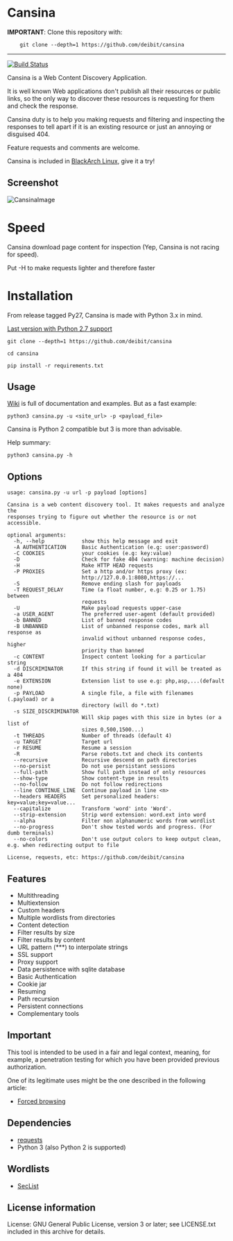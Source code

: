 # Cansina

**IMPORTANT**: Clone this repository with:

```
    git clone --depth=1 https://github.com/deibit/cansina
```

---

[![Build Status](https://travis-ci.org/deibit/cansina.svg?branch=master)](https://travis-ci.org/deibit/cansina)

Cansina is a Web Content Discovery Application.

It is well known Web applications don't publish all their resources or public links,
so the only way to discover these resources is requesting for them and check the response.

Cansina duty is to help you making requests and filtering and inspecting the responses to tell
apart if it is an existing resource or just an annoying or disguised 404.

Feature requests and comments are welcome.

Cansina is included in [BlackArch Linux](https://www.blackarch.org/), give it a try!

## Screenshot

![CansinaImage](https://github.com/deibit/cansina/raw/gh-pages/images/cansina-showcase.png "Image")

# Speed

Cansina download page content for inspection (Yep, Cansina is not racing for speed). 

Put -H to make requests lighter and therefore faster


# Installation

From release tagged Py27, Cansina is made with Python 3.x in mind.

[Last version with Python 2.7 support](https://github.com/deibit/cansina/tree/Py27)

```
git clone --depth=1 https://github.com/deibit/cansina

cd cansina

pip install -r requirements.txt
```

## Usage

[Wiki](https://github.com/deibit/cansina/wiki) is full of documentation and examples. But as a fast example:

```
python3 cansina.py -u <site_url> -p <payload_file>
```

Cansina is Python 2 compatible but 3 is more than advisable.

Help summary:

```
python3 cansina.py -h
```

## Options

```
usage: cansina.py -u url -p payload [options]

Cansina is a web content discovery tool. It makes requests and analyze the
responses trying to figure out whether the resource is or not accessible.

optional arguments:
  -h, --help            show this help message and exit
  -A AUTHENTICATION     Basic Authentication (e.g: user:password)
  -C COOKIES            your cookies (e.g: key:value)
  -D                    Check for fake 404 (warning: machine decision)
  -H                    Make HTTP HEAD requests
  -P PROXIES            Set a http and/or https proxy (ex:
                        http://127.0.0.1:8080,https://...
  -S                    Remove ending slash for payloads
  -T REQUEST_DELAY      Time (a float number, e.g: 0.25 or 1.75) between
                        requests
  -U                    Make payload requests upper-case
  -a USER_AGENT         The preferred user-agent (default provided)
  -b BANNED             List of banned response codes
  -B UNBANNED           List of unbanned response codes, mark all response as
                        invalid without unbanned response codes, higher
                        priority than banned
  -c CONTENT            Inspect content looking for a particular string
  -d DISCRIMINATOR      If this string if found it will be treated as a 404
  -e EXTENSION          Extension list to use e.g: php,asp,...(default none)
  -p PAYLOAD            A single file, a file with filenames (.payload) or a
                        directory (will do *.txt)
  -s SIZE_DISCRIMINATOR
                        Will skip pages with this size in bytes (or a list of
                        sizes 0,500,1500...)
  -t THREADS            Number of threads (default 4)
  -u TARGET             Target url
  -r RESUME             Resume a session
  -R                    Parse robots.txt and check its contents
  --recursive           Recursive descend on path directories
  --no-persist          Do not use persistant sessions
  --full-path           Show full path instead of only resources
  --show-type           Show content-type in results
  --no-follow           Do not follow redirections
  --line CONTINUE_LINE  Continue payload in line <n>
  --headers HEADERS     Set personalized headers: key=value;key=value...
  --capitalize          Transform 'word' into 'Word'.
  --strip-extension     Strip word extension: word.ext into word
  --alpha               Filter non alphanumeric words from wordlist
  --no-progress         Don't show tested words and progress. (For dumb terminals)
  --no-colors           Don't use output colors to keep output clean, e.g. when redirecting output to file

License, requests, etc: https://github.com/deibit/cansina
```

## Features

- Multithreading
- Multiextension
- Custom headers
- Multiple wordlists from directories
- Content detection
- Filter results by size
- Filter results by content
- URL pattern (\*\*\*) to interpolate strings
- SSL support
- Proxy support
- Data persistence with sqlite database
- Basic Authentication
- Cookie jar
- Resuming
- Path recursion
- Persistent connections
- Complementary tools

## Important

This tool is intended to be used in a fair and legal context, meaning, for example,
a penetration testing for which you have been provided previous authorization.

One of its legitimate uses might be the one described in the following article:

- [Forced browsing](https://www.owasp.org/index.php/Forced_browsing)

## Dependencies

- [requests](https://github.com/kennethreitz/requests)
- Python 3 (also Python 2 is supported)

## Wordlists

- [SecList](https://github.com/danielmiessler/SecLists)

## License information

License: GNU General Public License, version 3 or later; see LICENSE.txt
included in this archive for details.
